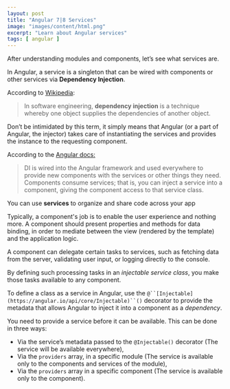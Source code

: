 ```yaml
---
layout: post
title: "Angular 7|8 Services"
image: "images/content/html.png"
excerpt: "Learn about Angular services"
tags: [ angular ] 
---
```



After understanding modules and components, let’s see what services are. 

In Angular, a service is a singleton that can be wired with components or other services via **Dependency Injection**.
 
According to [Wikipedia](https://en.wikipedia.org/wiki/Dependency_injection):


> In software engineering, **dependency injection** is a technique whereby one object supplies the dependencies of another object.

Don’t be intimidated by this term, it simply means that Angular (or a part of Angular, the injector) takes care of instantiating the services and provides the instance to the requesting component.


According to the [Angular docs:](https://angular.io/guide/architecture-services) 


> DI is wired into the Angular framework and used everywhere to provide new components with the services or other things they need. Components consume services; that is, you can inject a service into a component, giving the component access to that service class.


You can use **services** to organize and share code across your app

Typically, a component's job is to enable the user experience and nothing more. A component should present properties and methods for data binding, in order to mediate between the view (rendered by the template) and the application logic.

A component can delegate certain tasks to services, such as fetching data from the server, validating user input, or logging directly to the console. 

By defining such processing tasks in an *injectable service class*, you make those tasks available to any component.

To define a class as a service in Angular, use the `@``[Injectable](https://angular.io/api/core/Injectable)``()` decorator to provide the metadata that allows Angular to inject it into a component as a *dependency*.

You need to provide a service before it can be available. This can be done in three ways:
 

- Via the service’s metadata passed to the `@Injectable()` decorator (The service will be available everywhere),
- Via the `providers` array, in a specific module (The service is available only to the components and services of the module),
- Via the `providers` array in a specific component (The service is available only to the component).
